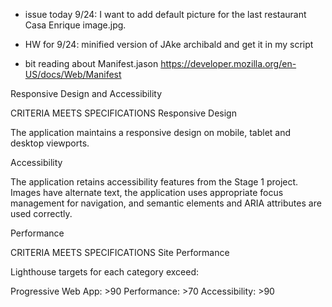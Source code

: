 - issue today 9/24: I want to add default picture for the last restaurant Casa Enrique image.jpg.  
- HW for 9/24: minified version of JAke archibald and get it in my script

- bit reading about Manifest.jason https://developer.mozilla.org/en-US/docs/Web/Manifest

Responsive Design and Accessibility

CRITERIA
MEETS SPECIFICATIONS
Responsive Design

The application maintains a responsive design on mobile, tablet and desktop viewports.

Accessibility

The application retains accessibility features from the Stage 1 project. Images have alternate text, the application uses appropriate focus management for navigation, and semantic elements and ARIA attributes are used correctly.

Performance

CRITERIA
MEETS SPECIFICATIONS
Site Performance

Lighthouse targets for each category exceed:

Progressive Web App: >90
Performance: >70
Accessibility: >90

